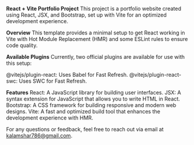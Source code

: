 **React + Vite Portfolio Project**
This project is a portfolio website created using React, JSX, and Bootstrap, set up with Vite for an optimized development experience.

**Overview**
This template provides a minimal setup to get React working in Vite with Hot Module Replacement (HMR) and some ESLint rules to ensure code quality.

**Available Plugins**
Currently, two official plugins are available for use with this setup:

@vitejs/plugin-react: Uses Babel for Fast Refresh.
@vitejs/plugin-react-swc: Uses SWC for Fast Refresh.

**Features**
React: A JavaScript library for building user interfaces.
JSX: A syntax extension for JavaScript that allows you to write HTML in React.
Bootstrap: A CSS framework for building responsive and modern web designs.
Vite: A fast and optimized build tool that enhances the development experience with HMR.

For any questions or feedback, feel free to reach out via email at kalamshar786@gmail.com.
